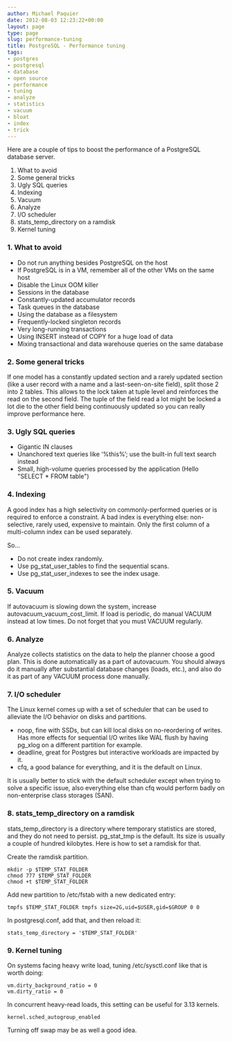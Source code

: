 ```yaml
---
author: Michael Paquier
date: 2012-08-03 12:23:22+00:00
layout: page
type: page
slug: performance-tuning
title: PostgreSQL - Performance tuning
tags:
- postgres
- postgresql
- database
- open source
- performance
- tuning
- analyze
- statistics
- vacuum
- bloat
- index
- trick
---
```

Here are a couple of tips to boost the performance of a PostgreSQL database
server.

  1. What to avoid
  2. Some general tricks
  3. Ugly SQL queries
  4. Indexing
  5. Vacuum
  6. Analyze
  7. I/O scheduler
  8. stats\_temp\_directory on a ramdisk
  9. Kernel tuning

### 1. What to avoid

  * Do not run anything besides PostgreSQL on the host
  * If PostgreSQL is in a VM, remember all of the other VMs on the same
host
  * Disable the Linux OOM killer
  * Sessions in the database
  * Constantly-updated accumulator records
  * Task queues in the database
  * Using the database as a filesystem
  * Frequently-locked singleton records
  * Very long-running transactions
  * Using INSERT instead of COPY for a huge load of data
  * Mixing transactional and data warehouse queries on the same database

### 2. Some general tricks

If one model has a constantly updated section and a rarely updated section
(like a user record with a name and a last-seen-on-site field), split those
2 into 2 tables. This allows to the lock taken at tuple level and
reinforces the read on the second field. The tuple of the field read a lot
might be locked a lot die to the other field being continuously updated so
you can really improve performance here.

### 3. Ugly SQL queries

  * Gigantic IN clauses
  * Unanchored text queries like ‘%this%’; use the built-in full text
search instead
  * Small, high-volume queries processed by the application (Hello
"SELECT * FROM table")

### 4. Indexing

A good index has a high selectivity on commonly-performed queries or
is required to enforce a constraint. A bad index is everything else:
non-selective, rarely used, expensive to maintain. Only the first
column of a multi-column index can be used separately.

So...

  * Do not create index randomly.
  * Use pg\_stat\_user\_tables to find the sequential scans.
  * Use pg\_stat\_user\_indexes to see the index usage.

### 5. Vacuum

If autovacuum is slowing down the system, increase
autovacuum\_vacuum\_cost\_limit. If load is periodic, do manual VACUUM
instead at low times. Do not forget that you must VACUUM regularly.

### 6. Analyze

Analyze collects statistics on the data to help the planner choose a
good plan. This is done automatically as a part of autovacuum. You
should always do it manually after substantial database changes
(loads, etc.), and also do it as part of any VACUUM process done
manually.

### 7. I/O scheduler

The Linux kernel comes up with a set of scheduler that can be used to
alleviate the I/O behavior on disks and partitions.

  * noop, fine with SSDs, but can kill local disks on no-reordering
of writes. Has more effects for sequential I/O writes like WAL flush
by having pg\_xlog on a different partition for example.
  * deadline, great for Postgres but interactive workloads are impacted
by it.
  * cfq, a good balance for everything, and it is the default on Linux.

It is usually better to stick with the default scheduler except when
trying to solve a specific issue, also everything else than cfq would
perform badly on non-enterprise class storages (SAN).

### 8. stats_temp_directory on a ramdisk

stats\_temp\_directory is a directory where temporary statistics are
stored, and they do not need to persist. pg\_stat\_tmp is the default.
Its size is usually a couple of hundred kilobytes. Here is how to set
a ramdisk for that.

Create the ramdisk partition.

    mkdir -p $TEMP_STAT_FOLDER
    chmod 777 $TEMP_STAT_FOLDER
    chmod +t $TEMP_STAT_FOLDER

Add new partition to /etc/fstab with a new dedicated entry:

    tmpfs $TEMP_STAT_FOLDER tmpfs size=2G,uid=$USER,gid=$GROUP 0 0

In postgresql.conf, add that, and then reload it:

    stats_temp_directory = '$TEMP_STAT_FOLDER'

### 9. Kernel tuning

On systems facing heavy write load, tuning /etc/sysctl.conf like that
is worth doing:

    vm.dirty_background_ratio = 0
    vm.dirty_ratio = 0

In concurrent heavy-read loads, this setting can be useful for 3.13
kernels.

    kernel.sched_autogroup_enabled

Turning off swap may be as well a good idea.
